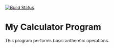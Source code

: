 [![Build Status](https://travis-ci.com/Duttp1998/Cak.svg?branch=master)](https://travis-ci.com/Duttp1998/Cak)
# My Calculator Program
This program performs basic arithemtic operations.
